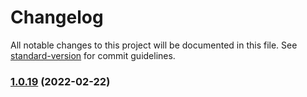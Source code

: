 # Changelog

All notable changes to this project will be documented in this file. See [standard-version](https://github.com/conventional-changelog/standard-version) for commit guidelines.

### [1.0.19](https://github.com/microshine/test-ci/compare/v1.0.18...v1.0.19) (2022-02-22)
